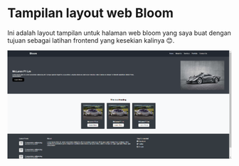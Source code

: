 # Tampilan layout web Bloom #

Ini adalah layout tampilan untuk halaman web bloom yang saya buat dengan tujuan sebagai latihan frontend yang kesekian kalinya 😊.

![gambar](image.png)